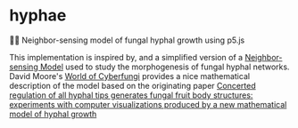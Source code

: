 # hyphae
🍄‍🟫 Neighbor-sensing model of fungal hyphal growth using p5.js

This implementation is inspired by, and a simplified version of a [Neighbor-sensing Model](https://en.wikipedia.org/wiki/Neighbour-sensing_model) used to study the morphogenesis of fungal hyphal networks. David Moore's [World of Cyberfungi](https://www.davidmoore.org.uk/CyberWEB/Cyber03.htm) provides a nice mathematical description of the model based on the originating paper [Concerted regulation of all hyphal tips generates fungal fruit body structures: experiments with computer visualizations produced by a new mathematical model of hyphal growth](https://pubmed.ncbi.nlm.nih.gov/15209276/)


